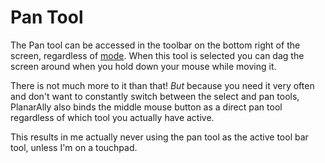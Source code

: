 # Pan Tool

The Pan tool can be accessed in the toolbar on the bottom right of the screen, regardless of [mode](/docs/tools-overview/#tools-and-modes).
When this tool is selected you can dag the screen around when you hold down your mouse while moving it.

There is not much more to it than that!
*But* because you need it very often and don't want to constantly switch between the select and pan tools, PlanarAlly also binds the middle mouse button as a direct pan tool regardless of which tool you actually have active.

This results in me actually never using the pan tool as the active tool bar tool, unless I'm on a touchpad.
